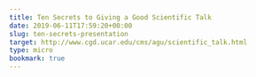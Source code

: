```yaml
---
title: Ten Secrets to Giving a Good Scientific Talk
date: 2019-06-11T17:59:20+00:00
slug: ten-secrets-presentation
target: http://www.cgd.ucar.edu/cms/agu/scientific_talk.html
type: micro
bookmark: true
---
```

 